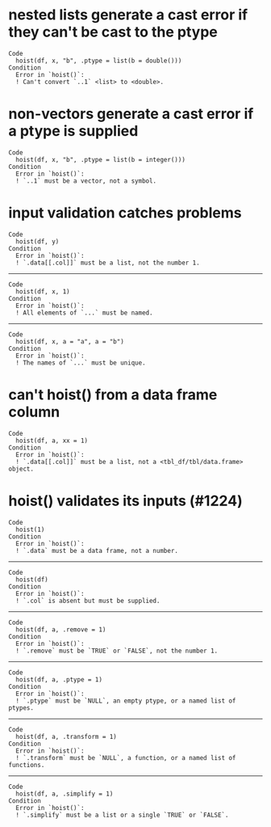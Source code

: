 # nested lists generate a cast error if they can't be cast to the ptype

    Code
      hoist(df, x, "b", .ptype = list(b = double()))
    Condition
      Error in `hoist()`:
      ! Can't convert `..1` <list> to <double>.

# non-vectors generate a cast error if a ptype is supplied

    Code
      hoist(df, x, "b", .ptype = list(b = integer()))
    Condition
      Error in `hoist()`:
      ! `..1` must be a vector, not a symbol.

# input validation catches problems

    Code
      hoist(df, y)
    Condition
      Error in `hoist()`:
      ! `.data[[.col]]` must be a list, not the number 1.

---

    Code
      hoist(df, x, 1)
    Condition
      Error in `hoist()`:
      ! All elements of `...` must be named.

---

    Code
      hoist(df, x, a = "a", a = "b")
    Condition
      Error in `hoist()`:
      ! The names of `...` must be unique.

# can't hoist() from a data frame column

    Code
      hoist(df, a, xx = 1)
    Condition
      Error in `hoist()`:
      ! `.data[[.col]]` must be a list, not a <tbl_df/tbl/data.frame> object.

# hoist() validates its inputs (#1224)

    Code
      hoist(1)
    Condition
      Error in `hoist()`:
      ! `.data` must be a data frame, not a number.

---

    Code
      hoist(df)
    Condition
      Error in `hoist()`:
      ! `.col` is absent but must be supplied.

---

    Code
      hoist(df, a, .remove = 1)
    Condition
      Error in `hoist()`:
      ! `.remove` must be `TRUE` or `FALSE`, not the number 1.

---

    Code
      hoist(df, a, .ptype = 1)
    Condition
      Error in `hoist()`:
      ! `.ptype` must be `NULL`, an empty ptype, or a named list of ptypes.

---

    Code
      hoist(df, a, .transform = 1)
    Condition
      Error in `hoist()`:
      ! `.transform` must be `NULL`, a function, or a named list of functions.

---

    Code
      hoist(df, a, .simplify = 1)
    Condition
      Error in `hoist()`:
      ! `.simplify` must be a list or a single `TRUE` or `FALSE`.

